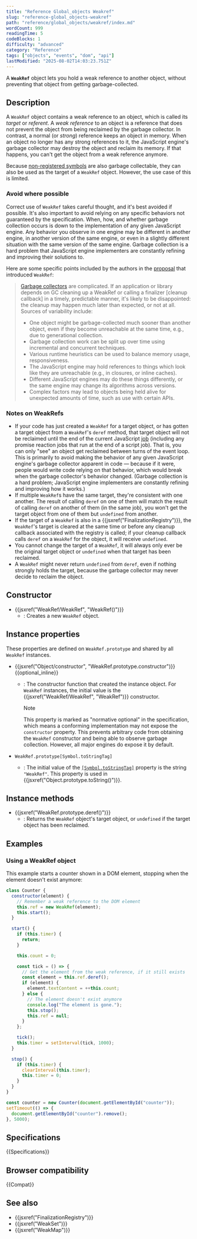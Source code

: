 ```yaml
---
title: "Reference Global_objects Weakref"
slug: "reference-global_objects-weakref"
path: "reference/global_objects/weakref/index.md"
wordCount: 999
readingTime: 5
codeBlocks: 1
difficulty: "advanced"
category: "Reference"
tags: ["objects", "events", "dom", "api"]
lastModified: "2025-08-02T14:03:23.751Z"
---
```



A **`WeakRef`** object lets you hold a weak reference to another object, without preventing that object from getting garbage-collected.

## Description

A `WeakRef` object contains a weak reference to an object, which is called its _target_ or _referent_. A _weak reference_ to an object is a reference that does not prevent the object from being reclaimed by the garbage collector. In contrast, a normal (or _strong_) reference keeps an object in memory. When an object no longer has any strong references to it, the JavaScript engine's garbage collector may destroy the object and reclaim its memory. If that happens, you can't get the object from a weak reference anymore.

Because [non-registered symbols](/en-US/docs/Web/JavaScript/Reference/Global_Objects/Symbol#shared_symbols_in_the_global_symbol_registry) are also garbage collectable, they can also be used as the target of a `WeakRef` object. However, the use case of this is limited.

### Avoid where possible

Correct use of `WeakRef` takes careful thought, and it's best avoided if possible. It's also important to avoid relying on any specific behaviors not guaranteed by the specification. When, how, and whether garbage collection occurs is down to the implementation of any given JavaScript engine. Any behavior you observe in one engine may be different in another engine, in another version of the same engine, or even in a slightly different situation with the same version of the same engine. Garbage collection is a hard problem that JavaScript engine implementers are constantly refining and improving their solutions to.

Here are some specific points included by the authors in the [proposal](https://github.com/tc39/proposal-weakrefs) that introduced `WeakRef`:

> [Garbage collectors](<https://en.wikipedia.org/wiki/Garbage_collection_(computer_science)>) are complicated. If an application or library depends on GC cleaning up a WeakRef or calling a finalizer \[cleanup callback] in a timely, predictable manner, it's likely to be disappointed: the cleanup may happen much later than expected, or not at all. Sources of variability include:
>
> - One object might be garbage-collected much sooner than another object, even if they become unreachable at the same time, e.g., due to generational collection.
> - Garbage collection work can be split up over time using incremental and concurrent techniques.
> - Various runtime heuristics can be used to balance memory usage, responsiveness.
> - The JavaScript engine may hold references to things which look like they are unreachable (e.g., in closures, or inline caches).
> - Different JavaScript engines may do these things differently, or the same engine may change its algorithms across versions.
> - Complex factors may lead to objects being held alive for unexpected amounts of time, such as use with certain APIs.

### Notes on WeakRefs

- If your code has just created a `WeakRef` for a target object, or has gotten a target object from a `WeakRef`'s `deref` method, that target object will not be reclaimed until the end of the current JavaScript [job](https://tc39.es/ecma262/multipage/executable-code-and-execution-contexts.html#job) (including any promise reaction jobs that run at the end of a script job). That is, you can only "see" an object get reclaimed between turns of the event loop. This is primarily to avoid making the behavior of any given JavaScript engine's garbage collector apparent in code — because if it were, people would write code relying on that behavior, which would break when the garbage collector's behavior changed. (Garbage collection is a hard problem; JavaScript engine implementers are constantly refining and improving how it works.)
- If multiple `WeakRef`s have the same target, they're consistent with one another. The result of calling `deref` on one of them will match the result of calling `deref` on another of them (in the same job), you won't get the target object from one of them but `undefined` from another.
- If the target of a `WeakRef` is also in a {{jsxref("FinalizationRegistry")}}, the `WeakRef`'s target is cleared at the same time or before any cleanup callback associated with the registry is called; if your cleanup callback calls `deref` on a `WeakRef` for the object, it will receive `undefined`.
- You cannot change the target of a `WeakRef`, it will always only ever be the original target object or `undefined` when that target has been reclaimed.
- A `WeakRef` might never return `undefined` from `deref`, even if nothing strongly holds the target, because the garbage collector may never decide to reclaim the object.

## Constructor

- {{jsxref("WeakRef/WeakRef", "WeakRef()")}}
  - : Creates a new `WeakRef` object.

## Instance properties

These properties are defined on `WeakRef.prototype` and shared by all `WeakRef` instances.

- {{jsxref("Object/constructor", "WeakRef.prototype.constructor")}} {{optional_inline}}
  - : The constructor function that created the instance object. For `WeakRef` instances, the initial value is the {{jsxref("WeakRef/WeakRef", "WeakRef")}} constructor.

    > [!NOTE]
    > This property is marked as "normative optional" in the specification, which means a conforming implementation may not expose the `constructor` property. This prevents arbitrary code from obtaining the `WeakRef` constructor and being able to observe garbage collection. However, all major engines do expose it by default.

- `WeakRef.prototype[Symbol.toStringTag]`
  - : The initial value of the [`[Symbol.toStringTag]`](/en-US/docs/Web/JavaScript/Reference/Global_Objects/Symbol/toStringTag) property is the string `"WeakRef"`. This property is used in {{jsxref("Object.prototype.toString()")}}.

## Instance methods

- {{jsxref("WeakRef.prototype.deref()")}}
  - : Returns the `WeakRef` object's target object, or `undefined` if the target object has been reclaimed.

## Examples

### Using a WeakRef object

This example starts a counter shown in a DOM element, stopping when the element doesn't exist anymore:

```js
class Counter {
  constructor(element) {
    // Remember a weak reference to the DOM element
    this.ref = new WeakRef(element);
    this.start();
  }

  start() {
    if (this.timer) {
      return;
    }

    this.count = 0;

    const tick = () => {
      // Get the element from the weak reference, if it still exists
      const element = this.ref.deref();
      if (element) {
        element.textContent = ++this.count;
      } else {
        // The element doesn't exist anymore
        console.log("The element is gone.");
        this.stop();
        this.ref = null;
      }
    };

    tick();
    this.timer = setInterval(tick, 1000);
  }

  stop() {
    if (this.timer) {
      clearInterval(this.timer);
      this.timer = 0;
    }
  }
}

const counter = new Counter(document.getElementById("counter"));
setTimeout(() => {
  document.getElementById("counter").remove();
}, 5000);
```

## Specifications

{{Specifications}}

## Browser compatibility

{{Compat}}

## See also

- {{jsxref("FinalizationRegistry")}}
- {{jsxref("WeakSet")}}
- {{jsxref("WeakMap")}}
